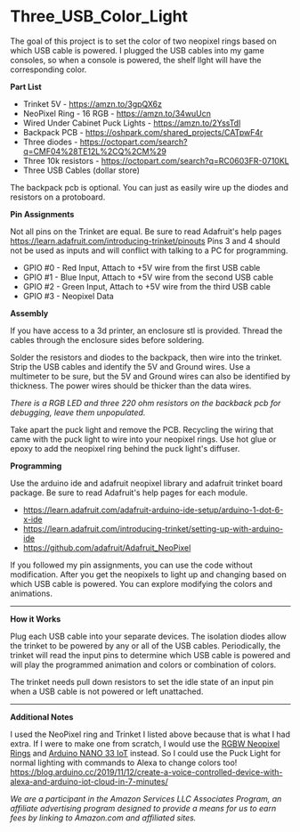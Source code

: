 # Three_USB_Color_Light
The goal of this project is to set the color of two neopixel rings based on which USB cable is powered.  I plugged the USB cables into my game consoles, so when a console is powered, the shelf llght will have the corresponding color.

**Part List**

* Trinket 5V - <https://amzn.to/3gpQX6z>
* NeoPixel Ring - 16 RGB - <https://amzn.to/34wuUcn>
* Wired Under Cabinet Puck Lights - <https://amzn.to/2YssTdl>
* Backpack PCB - <https://oshpark.com/shared_projects/CATpwF4r>
* Three diodes - <https://octopart.com/search?q=CMF04%28TE12L%2CQ%2CM%29>
* Three 10k resistors - <https://octopart.com/search?q=RC0603FR-0710KL>
* Three USB Cables (dollar store)

The backpack pcb is optional.  You can just as easily wire up the diodes and resistors on a protoboard.  

**Pin Assignments**

Not all pins on the Trinket are equal.  Be sure to read Adafruit's help pages <https://learn.adafruit.com/introducing-trinket/pinouts>  Pins 3 and 4 should not be used as inputs and will conflict with talking to a PC for programming.

* GPIO #0 - Red Input, Attach to +5V wire from the first USB cable
* GPIO #1 - Blue Input, Attach to +5V wire from the second USB cable
* GPIO #2 - Green Input, Attach to +5V wire from the third USB cable
* GPIO #3 - Neopixel Data

**Assembly**

If you have access to a 3d printer, an enclosure stl is provided.  Thread the cables through the enclosure sides before soldering.

Solder the resistors and diodes to the backpack, then wire into the trinket.  Strip the USB cables and identify the 5V and Ground wires.  Use a multimeter to be sure, but the 5V and Ground wires can also be identified by thickness.  The power wires should be thicker than the data wires.

*There is a RGB LED and three 220 ohm resistors on the backback pcb for debugging, leave them unpopulated.*

Take apart the puck light and remove the PCB.  Recycling the wiring that came with the puck light to wire into your neopixel rings.  Use hot glue or epoxy to add the neopixel ring behind the puck light's diffuser.

**Programming**

Use the arduino ide and adafruit neopixel library and adafruit trinket board package.  Be sure to read Adafruit's help pages for each module.

* <https://learn.adafruit.com/adafruit-arduino-ide-setup/arduino-1-dot-6-x-ide>
* <https://learn.adafruit.com/introducing-trinket/setting-up-with-arduino-ide>
* <https://github.com/adafruit/Adafruit_NeoPixel>

If you followed my pin assignments, you can use the code without modification.  After you get the neopixels to light up and changing based on which USB cable is powered.   You can explore modifying the colors and animations.

----

**How it Works**

Plug each USB cable into your separate devices.  The isolation diodes allow the trinket to be powered by any or all of the USB cables.  Periodically, the trinket will read the input pins to determine which USB cable is powered and will play the programmed animation and colors or combination of colors.

The trinket needs pull down resistors to set the idle state of an input pin when a USB cable is not powered or left unattached.

----

**Additional Notes**

I used the NeoPixel ring and Trinket I listed above because that is what I had extra.  If I were to make one from scratch, I would use the [RGBW Neopixel Rings](https://octopart.com/search?q=adafruit+2854) and [Arduino NANO 33 IoT](https://amzn.to/3lg6Tfj) instead.  So I could use the Puck Light for normal lighting with commands to Alexa to change colors too! <https://blog.arduino.cc/2019/11/12/create-a-voice-controlled-device-with-alexa-and-arduino-iot-cloud-in-7-minutes/>



_We are a participant in the Amazon Services LLC Associates Program, an affiliate advertising program designed to provide a means for us to earn fees by linking to Amazon.com and affiliated sites._

